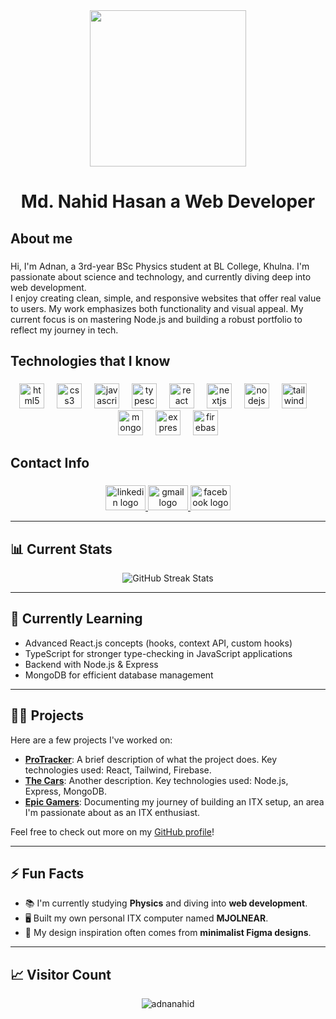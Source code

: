<div align="center">
  <img height="250" src="https://i.ibb.co.com/C327KzYD/Neutral-Creative-Professional-Linked-In-Article-Cover-Image.jpg"  />
</div>

###

<h1 align="center">Md. Nahid Hasan a Web Developer</h1>

###

<h2 align="left">About me</h2>

###

<p align="left">Hi, I'm Adnan, a 3rd-year BSc Physics student at BL College, Khulna. I'm passionate about science and technology, and currently diving deep into web development.<br>I enjoy creating clean, simple, and responsive websites that offer real value to users. My work emphasizes both functionality and visual appeal. My current focus is on mastering Node.js and building a robust portfolio to reflect my journey in tech.</p>

###

<h2 align="left">Technologies that I know</h2>

###

<div align="center">
  <img src="https://skillicons.dev/icons?i=html" height="40" alt="html5 logo"  />
  <img width="12" />
  <img src="https://skillicons.dev/icons?i=css" height="40" alt="css3 logo"  />
  <img width="12" />
  <img src="https://skillicons.dev/icons?i=js" height="40" alt="javascript logo"  />
  <img width="12" />
  <img src="https://skillicons.dev/icons?i=ts" height="40" alt="typescript logo"  />
  <img width="12" />
  <img src="https://skillicons.dev/icons?i=react" height="40" alt="react logo"  />
  <img width="12" />
  <img src="https://cdn.jsdelivr.net/gh/devicons/devicon/icons/nextjs/nextjs-original.svg" height="40" alt="nextjs logo"  />
  <img width="12" />
  <img src="https://cdn.simpleicons.org/nodedotjs/339933" height="40" alt="nodejs logo"  />
  <img width="12" />
  <img src="https://cdn.simpleicons.org/tailwindcss/06B6D4" height="40" alt="tailwindcss logo"  />
  <img width="12" />
  <img src="https://skillicons.dev/icons?i=mongodb" height="40" alt="mongodb logo"  />
  <img width="12" />
  <img src="https://skillicons.dev/icons?i=express" height="40" alt="express logo"  />
  <img width="12" />
  <img src="https://skillicons.dev/icons?i=firebase" height="40" alt="firebase logo"  />
</div>

###

<h2 align="left">Contact Info</h2>

###

<div align="center">
  <a href="https://www.linkedin.com/in/this-is-nahid-hasan/" target="_blank">
    <img src="https://raw.githubusercontent.com/maurodesouza/profile-readme-generator/master/src/assets/icons/social/linkedin/default.svg" width="64" height="40" alt="linkedin logo"  />
  </a>
  <a href="nahidhasan3.1416@gmail.com" target="_blank">
    <img src="https://raw.githubusercontent.com/maurodesouza/profile-readme-generator/master/src/assets/icons/social/gmail/default.svg" width="64" height="40" alt="gmail logo"  />
  </a>
  <a href="https://www.facebook.com/profile.php?id=100013639030004" target="_blank">
    <img src="https://raw.githubusercontent.com/maurodesouza/profile-readme-generator/master/src/assets/icons/social/facebook/default.svg" width="64" height="40" alt="facebook logo"  />
  </a>
</div>

---

## 📊 Current Stats
<p align="center">
  <img src="https://github-readme-streak-stats.herokuapp.com/?user=adnanahid&theme=radical" alt="GitHub Streak Stats" />
</p>

---

## 🌱 Currently Learning
- Advanced React.js concepts (hooks, context API, custom hooks)
- TypeScript for stronger type-checking in JavaScript applications
- Backend with Node.js & Express
- MongoDB for efficient database management

---

## 👨‍💻 Projects
Here are a few projects I've worked on:

- **[ProTracker](#)**: A brief description of what the project does. Key technologies used: React, Tailwind, Firebase.
- **[The Cars](#)**: Another description. Key technologies used: Node.js, Express, MongoDB.
- **[Epic Gamers](#)**: Documenting my journey of building an ITX setup, an area I'm passionate about as an ITX enthusiast.

Feel free to check out more on my [GitHub profile](https://github.com/adnanahid)!

---

## ⚡ Fun Facts
- 📚 I'm currently studying **Physics** and diving into **web development**.
- 🖥️ Built my own personal ITX computer named **MJOLNEAR**.
- 🎨 My design inspiration often comes from **minimalist Figma designs**.

---

## 📈 Visitor Count
<p align="center">
  <img src="https://komarev.com/ghpvc/?username=adnanahid&label=Profile%20Views&color=0e75b6&style=flat" alt="adnanahid" />
</p>
